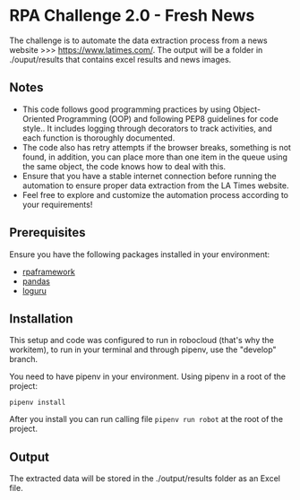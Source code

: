 # RPA Challenge 2.0 - Fresh News

The challenge is to automate the data extraction process from a news website >>> https://www.latimes.com/.
The output will be a folder in ./ouput/results that contains excel results and news images.

## Notes
 - This code follows good programming practices by using Object-Oriented Programming (OOP) and following PEP8 guidelines for code style.. It includes logging through decorators to track activities, and each function is thoroughly documented.
 - The code also has retry attempts if the browser breaks, something is not found, in addition, you can place more than one item in the queue using the same object, the code knows how to deal with this.
 - Ensure that you have a stable internet connection before running the automation to ensure proper data extraction from the LA Times website.
- Feel free to explore and customize the automation process according to your requirements!

## Prerequisites

Ensure you have the following packages installed in your environment:
- [rpaframework](https://rpaframework.org/)
- [pandas](https://pandas.pydata.org/)
- [loguru](https://loguru.readthedocs.io/)

## Installation
This setup and code was configured to run in robocloud (that's why the workitem), to run in your terminal and through pipenv, use the "develop" branch.

You need to have pipenv in your environment.
Using pipenv in a root of the project:

```
pipenv install
```
After you install you can run calling file ```pipenv run robot``` at the root of the project. 

## Output

The extracted data will be stored in the ./output/results folder as an Excel file.
